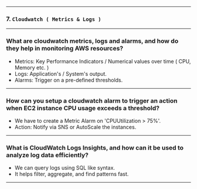 
---
### 7. `Cloudwatch ( Metrics & Logs )`
---
### What are cloudwatch metrics, logs and alarms, and how do they help in monitoring AWS resources?
- Metrics: Key Performance Indicators / Numerical values over time ( CPU, Memory etc. )
- Logs: Application's / System's output.
- Alarms: Trigger on a pre-defined thresholds.
---
### How can you setup a cloudwatch alarm to trigger an action when EC2 instance CPU usage exceeds a threshold?
- We have to create a Metric Alarm on 'CPUUtilization > 75%'.
- Action: Notify via SNS or AutoScale the instances.
---
### What is CloudWatch Logs Insights, and how can it be used to analyze log data efficiently?
- We can query logs using SQL like syntax.
- It helps filter, aggregate, and find patterns fast.
---